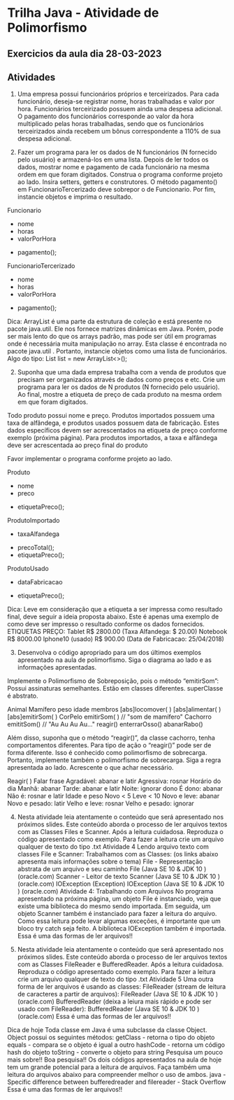 # Trilha Java - Atividade de Polimorfismo

## Exercicios da aula dia 28-03-2023

## Atividades

1. Uma empresa possui funcionários próprios e
   terceirizados. Para cada funcionário, deseja-se
   registrar nome, horas trabalhadas e valor por
   hora. Funcionários terceirizado possuem ainda
   uma despesa adicional.
   O pagamento dos funcionários corresponde ao
   valor da hora multiplicado pelas horas
   trabalhadas, sendo que os funcionários
   terceirizados ainda recebem um bônus
   correspondente a 110% de sua despesa adicional.

2. Fazer um programa para ler os dados de N
   funcionários (N fornecido pelo usuário) e
   armazená-los em uma lista. Depois de ler todos os
   dados, mostrar nome e pagamento de cada
   funcionário na mesma ordem em que foram
   digitados. Construa o programa conforme projeto
   ao lado. Insira setters, getters e construtores.
   O método pagamento() em
   FuncionarioTercerizado deve sobrepor o
   de Funcionario.
   Por fim, instancie objetos e imprima o resultado.

Funcionario

- nome
- horas
- valorPorHora

* pagamento();

FuncionarioTercerizado

- nome
- horas
- valorPorHora

* pagamento();

Dica:
ArrayList é uma parte da estrutura de coleção e está presente no pacote
java.util. Ele nos fornece matrizes dinâmicas em Java. Porém, pode ser mais
lento do que os arrays padrão, mas pode ser útil em programas onde é
necessária muita manipulação no array. Esta classe é encontrada no
pacote java.util .
Portanto, instancie objetos como uma lista de funcionários. Algo do tipo:
List<Funcionario> list = new ArrayList<>();

2. Suponha que uma dada empresa
   trabalha com a venda de produtos que
   precisam ser organizados através de
   dados como preços e etc.
   Crie um programa para ler os dados
   de N produtos (N fornecido pelo
   usuário). Ao final, mostre a etiqueta
   de preço de cada produto na mesma
   ordem em que foram digitados.

Todo produto possui nome e preço.
Produtos importados possuem uma
taxa de alfândega, e produtos usados
possuem data de fabricação. Estes
dados específicos devem ser
acrescentados na etiqueta de preço
conforme exemplo (próxima página).
Para produtos importados, a taxa e
alfândega deve ser acrescentada ao
preço final do produto

Favor implementar o
programa conforme
projeto ao lado.

Produto

- nome
- preco

* etiquetaPreco();

ProdutoImportado

- taxaAlfandega

* precoTotal();
* etiquetaPreco();

ProdutoUsado

- dataFabricacao

* etiquetaPreco();

Dica:
Leve em consideração que a etiqueta a ser impressa como resultado final,
deve seguir a ideia proposta abaixo. Este é apenas uma exemplo de como
deve ser impresso o resultado conforme os dados fornecidos.
ETIQUETAS PREÇO:
Tablet R$ 2800.00 (Taxa Alfandega: $ 20.00)
Notebook R$ 8000.00
Iphone10 (usado) R$ 900.00 (Data de Fabricacao: 25/04/2018)

3. Desenvolva o código apropriado para
   um dos últimos exemplos apresentado
   na aula de polimorfismo. Siga o
   diagrama ao lado e as informações
   apresentadas.

Implemente o Polimorfismo de
Sobreposição, pois o método
“emitirSom”:
Possui assinaturas semelhantes.
Estão em classes diferentes.
superClasse é abstrato.

Animal
Mamífero
peso
idade
membros
[abs]locomover( )
[abs]alimentar( )
[abs]emitirSom( )
CorPelo
emitirSom( ) // "som de mamífero"
Cachorro
emititSom() // "Au Au Au Au..."
reagir()
enterrarOsso()
abanarRabo()

Além disso, suponha que o método
“reagir()”, da classe cachorro, tenha
comportamentos diferentes.
Para tipo de ação o “reagir()” pode ser
de forma diferente.
Isso é conhecido como polimorfismo
de sobrecarga. Portanto, implemente
também o polimorfismo de sobrecarga.
Siga a regra apresentada ao lado.
Acrescente o que achar necessário.

Reagir( )
Falar frase Agradável: abanar e latir
Agressiva: rosnar
Horário do dia Manhã: abanar
Tarde: abanar e latir
Noite: ignorar
dono É dono: abanar
Não é: rosnar e latir
Idade e peso
Novo < 5
Leve < 10
Novo e leve: abanar
Novo e pesado: latir
Velho e leve: rosnar
Velho e pesado: ignorar

4. Nesta atividade leia atentamente o
   conteúdo que será apresentado nos
   próximos slides. Este conteúdo aborda o
   processo de ler arquivos textos com as
   Classes Files e Scanner.
   Após a leitura cuidadosa. Reproduza o
   código apresentado como exemplo.
   Para fazer a leitura crie um arquivo qualquer
   de texto do tipo .txt
   Atividade 4
   Lendo arquivo texto com classes File e Scanner:
   Trabalhamos com as Classes: (os links abaixo apresenta mais informações sobre o tema)
   File - Representação abstrata de um arquivo e seu caminho
   File (Java SE 10 & JDK 10 ) (oracle.com)
   Scanner - Leitor de texto
   Scanner (Java SE 10 & JDK 10 ) (oracle.com)
   IOException (Exception)
   IOException (Java SE 10 & JDK 10 ) (oracle.com)
   Atividade 4: Trabalhando com Arquivos
   No programa apresentado na próxima página, um objeto File é instanciado, veja
   que existe uma biblioteca do mesmo sendo importada.
   Em seguida, um objeto Scanner também é instanciado para fazer a leitura do
   arquivo.
   Como essa leitura pode levar algumas exceções, é importante que um bloco try
   catch seja feito.
   A biblioteca IOException também é importada.
   Essa é uma das formas de ler arquivos!!

5. Nesta atividade leia atentamente o
   conteúdo que será apresentado nos
   próximos slides. Este conteúdo aborda
   o processo de ler arquivos textos com
   as Classes FileReader
   e BufferedReader.
   Após a leitura cuidadosa.
   Reproduza o código apresentado
   como exemplo.
   Para fazer a leitura crie um arquivo
   qualquer de texto do tipo .txt
   Atividade 5
   Uma outra forma de ler arquivos é usando as classes:
   FileReader (stream de leitura de caracteres a partir de arquivos):
   FileReader (Java SE 10 & JDK 10 ) (oracle.com)
   BufferedReader (deixa a leiura mais rápido e pode ser usado com FileReader):
   BufferedReader (Java SE 10 & JDK 10 ) (oracle.com)
   Essa é uma das formas de ler arquivos!!

Dica de hoje
Toda classe em Java é uma subclasse da classe Object.
Object possui os seguintes métodos:
getClass - retorna o tipo do objeto
equals - compara se o objeto é igual a outro
hashCode - retorna um código hash do objeto
toString - converte o objeto para string
Pesquisa um pouco mais sobre!!
Boa pesquisa!!
Os dois códigos apresentados na aula de hoje tem um grande potencial para a
leitura de arquivos.
Faça também uma leitura do arquivos abaixo para compreender melhor o uso
de ambos.
java - Specific difference between bufferedreader and filereader - Stack
Overflow
Essa é uma das formas de ler arquivos!!

